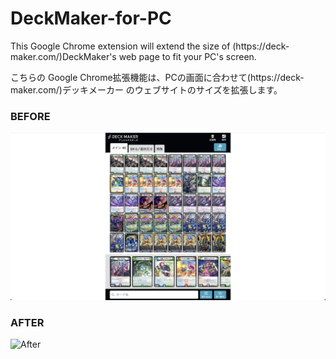 # DeckMaker-for-PC
<p>This Google Chrome extension will extend the size of (https://deck-maker.com/)DeckMaker's web page to fit your PC's screen.</p>

<p>こちらの Google Chrome拡張機能は、PCの画面に合わせて(https://deck-maker.com/)デッキメーカー のウェブサイトのサイズを拡張します。</p>

### BEFORE
![Before](/Images/before.png)


### AFTER
![After](/Images/after.png)
